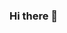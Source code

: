 ### Hi there 👋

<!--
**jasperf/jasperf** is a ✨ _special_ ✨ repository because its `README.md` (this file) appears on your GitHub profile.

Here are some ideas to get you started:

- 🔭 I’m currently working on several WordPress projects such as All the Way Up as Tech Lead and Co Founder of Smart48 Laravel PHP / Vue
- 🌱 I’m currently learning Laravel PHP
- 👯 I’m looking to collaborate on technical project management and WordPress / Laravel development
- 🤔 I’m looking for help with Laravel and Vue
- 💬 Ask me about WordPress, WooCommerce 
- 📫 How to reach me: Github, LinkedIn
-->
